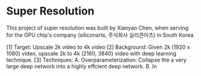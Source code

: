 # Super Resolution

This project of super resolution was built by Xianyao Chen, when serving for the GPU chip's company (siliconarts, 주식회사 실리콘아츠) in South Korea.

[1] Target: Upscale 2k video to 4k video 
[2] Background: Given 2k (1920 x 1080) video, upscale 2k to 4k (2160, 3840) video with deep learning technique.
[3] Techniques:
A. Overparameterization: Collapse the a very large deep network into a highly effcient deep network. 
B. In 
